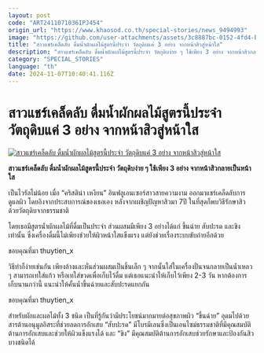 ```yaml
---
layout: post
code: "ART2411071036IPJ454"
origin_url: "https://www.khaosod.co.th/special-stories/news_9494993"
image: "https://github.com/user-attachments/assets/3c8887bc-0152-4fd4-b8de-096970a968ee"
title: "สาวแชร์เคล็ดลับ ดื่มน้ำผักผลไม้สูตรนี้ประจำ วัตถุดิบแค่ 3 อย่าง จากหน้าสิวสู่หน้าใส"
description: "สาวแชร์เคล็ดลับ ดื่มน้ำผักผลไม้สูตรนี้ประจำ วัตถุดิบง่าย ๆ ใช้เพียง 3 อย่าง จากหน้าสิวกลายเป็นหน้าใส"
category: "SPECIAL_STORIES"
language: "th"
date: 2024-11-07T10:40:41.116Z
---
```


# สาวแชร์เคล็ดลับ ดื่มน้ำผักผลไม้สูตรนี้ประจำ วัตถุดิบแค่ 3 อย่าง จากหน้าสิวสู่หน้าใส

[![สาวแชร์เคล็ดลับ ดื่มน้ำผักผลไม้สูตรนี้ประจำ วัตถุดิบแค่ 3 อย่าง จากหน้าสิวสู่หน้าใส](https://www.khaosod.co.th/wpapp/uploads/2024/11/acne1107-1w.jpg "สาวแชร์เคล็ดลับ ดื่มน้ำผักผลไม้สูตรนี้ประจำ วัตถุดิบแค่ 3 อย่าง จากหน้าสิวสู่หน้าใส")](https://www.khaosod.co.th/wpapp/uploads/2024/11/acne1107-1w.jpg)

**สาวแชร์เคล็ดลับ ดื่มน้ำผักผลไม้สูตรนี้ประจำ วัตถุดิบง่าย ๆ ใช้เพียง 3 อย่าง จากหน้าสิวกลายเป็นหน้าใส**

เป็นไวรัลไม่น้อย เมื่อ “คริสติน่า เหงียน” อินฟลูเอนเซอร์สาวสายความงาม ออกมาแชร์เคล็ดลับการดูแลผิว โดยอิงจากประสบการณ์ของเธอเอง หลังจากเผชิญปัญหาสิวมา 7ปี ในที่สุดก็พบวิธีรักษาสิวด้วยวัตถุดิบจากธรรมชาติ

โดยเธอมีสูตรน้ำผักผลไม้ที่ดื่มเป็นประจำ ส่วนผสมมีเพียง 3 อย่างได้แก่ ขึ้นฉ่าย สับปะรด และขิงเท่านั้น ซึ่งเครื่องดื่มนี้ไม่เพียงช่วยให้ผิวหน้าใสแข็งแรง แต่ยังช่วยเรื่องระบบขับถ่ายอีกด้วย

ขอบคุณที่มา thuytien\_x

วิธีทำก็ง่ายเช่นกัน เพียงล้างและหั่นส่วนผสมเป็นชิ้นเล็ก ๆ จากนั้นใส่ในเครื่องปั่นจนกลายเป็นน้ำเหลว ๆ สามารถเทใส่แก้ว หรือเทใส่ขวดเพื่อเก็บไว้ดื่ม แต่เธอแนะนำให้เก็บไว้เพียง 2-3 วัน หากต้องการเก็บนานกว่านี้ แนะนำให้คั้นน้ำขึ้นฉ่ายและสับปะรดแยกกัน

ขอบคุณที่มา thuytien\_x

สำหรับผักและผลไม้ทั้ง 3 ชนิด เป็นที่รู้กันว่ามีประโยชน์มากมายต่อสุขภาพผิว “ขึ้นฉ่าย” อุดมไปด้วยสารต้านอนุมูลอิสระที่ช่วยลดการอักเสบ “สับปะรด” มีโบรมีเลนซึ่งเป็นเอนไซม์ธรรมชาติที่มีคุณสมบัติต้านการอักเสบและช่วยให้ผิวแข็งแรงได้ และ “ขิง” มีคุณสมบัติต้านการอักเสบช่วยรักษาและป้องกันสิวบางชนิดได้